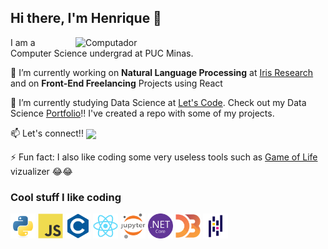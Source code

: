## Hi there, I'm Henrique 👋

<img src="https://raw.githubusercontent.com/MicaelliMedeiros/micaellimedeiros/master/image/computer-illustration.png" min-width="400px" max-width="400px" width="400px" align="right" alt="Computador">

I am a Computer Science undergrad at PUC Minas.

🔭 I’m currently working on <strong>Natural Language Processing</strong> at <a href="https://iris-research.com/" target="_blank">Iris Research</a> and on <strong>Front-End Freelancing</strong> Projects using React

🌱 I’m currently studying Data Science at <a href="https://letscode.com.br/" target="_blank">Let's Code</a>. Check out my Data Science <a href="https://github.com/HenriqueCastros/Data-Science-Portfolio">Portfolio</a>!! I've created a repo with some of my projects.

📫 Let's connect!! 
<a href="https://www.linkedin.com/in/henrique-castro-e-silva/">
    <img
         align="center"
         src="https://img.shields.io/badge/LinkedIn-1C1C1C?style=for-the-badge&logo=linkedin&logoColor=00FFFF"/>
</a>

⚡ Fun fact: I also like coding some very useless tools such as <a href="https://github.com/HenriqueCastros/ConwayGameOfLife">Game of Life</a> vizualizer 😂😂

### Cool stuff I like coding
<code><img width=40 src="https://raw.githubusercontent.com/devicons/devicon/master/icons/python/python-original.svg" /></code>
<code><img width=40 src="https://raw.githubusercontent.com/devicons/devicon/master/icons/javascript/javascript-original.svg" /></code>
<code><img width=40 src="https://raw.githubusercontent.com/devicons/devicon/master/icons/c/c-plain.svg" /></code>
<code><img width=40 src="https://raw.githubusercontent.com/devicons/devicon/master/icons/react/react-original.svg" /></code>
<code><img width=40 src="https://raw.githubusercontent.com/devicons/devicon/master/icons/jupyter/jupyter-original-wordmark.svg" /></code>
<code><img width=40 src="https://raw.githubusercontent.com/devicons/devicon/master/icons/dotnetcore/dotnetcore-original.svg"/></code>
<code><img width=40 src="https://raw.githubusercontent.com/devicons/devicon/master/icons/d3js/d3js-original.svg"/></code>
<code><img width=40 src="https://raw.githubusercontent.com/devicons/devicon/master/icons/pandas/pandas-original.svg"/></code>
